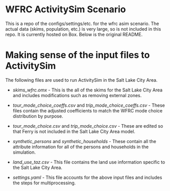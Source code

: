 # WFRC ActivitySim Scenario

This is a repo of the configs/settings/etc. for the wfrc asim scenario. The actual data (skims, population, etc.) is very large, so is not included in this repo. It is currently hosted on Box. Below is the original README.

<!-- ReadME to instruct how to use the input files on box
my folder will eventually match -->

# Making sense of the input files to ActivitySim
The following files are used to run ActivitySim in the
Salt Lake City Area.

* *skims_wfrc.omx* - This is the all of the skims for the Salt
Lake City Area and includes modifications such as removing
external zones.

* *tour_mode_choice_coeffs.csv* and *trip_mode_choice_coeffs.csv* -
These files contain the adjusted coefficients to match the WFRC
mode choice distribution by purpose.

* *tour_mode_choice.csv* and *trip_mode_choice.csv* - These are edited
so that Ferry is not included in the Salt Lake City Area model.

* *synthetic_persons* and *synthetic_households* - These contain
all the attribute information for all of the persons and
households in the simulation.

* *land_use_taz.csv* - This file contains the land use information
specific to the Salt Lake City Area.

* *settings.yaml* - This file accounts for the above input files
and includes the steps for multiprocessing.

